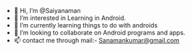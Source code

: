- 👋 Hi, I’m @Saiyanaman
- 👀 I’m interested in Learning in Android. 
- 🌱 I’m currently learning things to do with androids
- 💞️ I’m looking to collaborate on Android programs and apps.
- 📫 contact me through mail:- Sanamankumar@gmail.com

<!---
Saiyanaman/Saiyanaman is a ✨ special ✨ repository because its `README.md` (this file) appears on your GitHub profile.
You can click the Preview link to take a look at your changes.
--->

